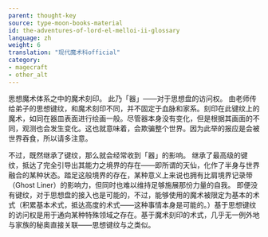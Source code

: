 ```yaml
---
parent: thought-key
source: type-moon-books-material
id: the-adventures-of-lord-el-melloi-ii-glossary
language: zh
weight: 6
translation: "现代魔术科official"
category:
- magecraft
- other_alt
---
```


思想魔术体系之中的魔术刻印。
此乃「器」——对于思想盘的访问权。
由老师传给弟子的思想键纹，和魔术刻印不同，并不固定于血脉和家系。刻印在此键纹上的魔术，如同在器皿表面进行绘画一般。尽管器本身没有变化，但是根据其画面的不同，观测也会发生变化。这也就意味着，会欺骗整个世界。因为此举的报应是会被世界吞食，所以请多注意。

不过，既然继承了键纹，那么就会经常收到「器」的影响。
继承了最高级的键纹，抵达了完全引导出其能力之境界的存在——即所谓的天仙，化作了半身与世界融合的某种状态。踏足这般境界的存在，某种意义上来说也拥有比肩境界记录带（Ghost Liner）的影响力，但同时也难以维持足够施展那份力量的自我。
即便没有键纹，对于思想盘的接入也是可能的，不过，能够使用的魔术被限定为基本的术式（积累基本术式，抵达高度的术式——这种事情本身是可能的。）基于思想键纹的访问权是用于通向某种特殊领域之存在。基于魔术刻印的术式，几乎无一例外地与家族的秘奥直接关联——思想键纹与之类似。
